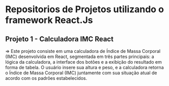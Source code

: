 # Repositorios de Projetos utilizando o framework React.Js

## Projeto 1 - Calculadora IMC React 
=> Este projeto consiste em uma calculadora de Índice de Massa Corporal (IMC) desenvolvida em React, segmentada em três partes principais: a lógica da calculadora, a interface dos botões e a exibição do resultado em forma de tabela. O usuário insere sua altura e peso, e a calculadora retorna o Índice de Massa Corporal (IMC) juntamente com sua situação atual de acordo com os padrões estabelecidos.


